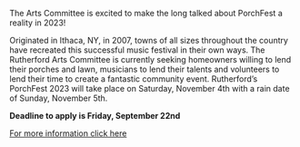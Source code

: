 The Arts Committee is excited to make the long talked about PorchFest a reality in 2023!

Originated in Ithaca, NY, in 2007, towns of all sizes throughout the country have recreated this successful music festival in their own ways. The Rutherford Arts Committee is currently seeking homeowners willing to lend their porches and lawn, musicians to lend their talents and volunteers to lend their time to create a fantastic community event. Rutherford’s PorchFest 2023 will take place on Saturday, November 4th with a rain date of Sunday, November 5th.

**Deadline to apply is Friday, September 22nd**

[For more information click here](/committees/arts/porchfest/)
